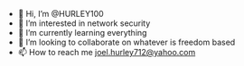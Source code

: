 - 👋 Hi, I’m @HURLEY100
- 👀 I’m interested in network security
- 🌱 I’m currently learning everything
- 💞️ I’m looking to collaborate on whatever is freedom based
- 📫 How to reach me joel.hurley712@yahoo.com

<!---
HURLEY100/HURLEY100 is a ✨ special ✨ repository because its `README.md` (this file) appears on your GitHub profile.
You can click the Preview link to take a look at your changes.
--->
